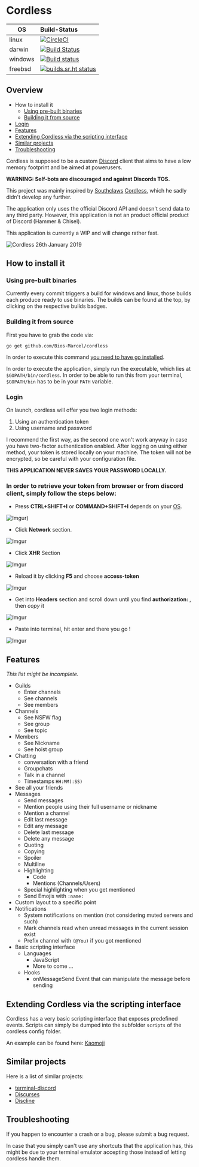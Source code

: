 # Cordless

| OS | Build-Status |
| - |:- |
| linux | [![CircleCI](https://circleci.com/gh/Bios-Marcel/cordless.svg?style=svg)](https://circleci.com/gh/Bios-Marcel/cordless) |
| darwin | [![Build Status](https://travis-ci.org/Bios-Marcel/cordless.svg?branch=master)](https://travis-ci.org/Bios-Marcel/cordless) |
| windows | [![Build status](https://ci.appveyor.com/api/projects/status/svv866htsr33hdoh/branch/master?svg=true)](https://ci.appveyor.com/project/Bios-Marcel/cordless/branch/master) |
| freebsd | [![builds.sr.ht status](https://builds.sr.ht/~biosmarcel/cordless/freebsd.yml.svg)](https://builds.sr.ht/~biosmarcel/cordless/freebsd.yml?) |

## Overview

* How to install it
  * [Using pre-built binaries](https://github.com/Bios-Marcel/cordless#using-pre-built-binaries)
  * [Building it from source](https://github.com/Bios-Marcel/cordless#building-it-from-source)
* [Login](https://github.com/Bios-Marcel/cordless#login)
* [Features](https://github.com/Bios-Marcel/cordless#features)
* [Extending Cordless via the scripting interface](https://github.com/Bios-Marcel/cordless#extending-cordless-via-the-scripting-interface)
* [Similar projects](https://github.com/Bios-Marcel/cordless#similar-projects)
* [Troubleshooting](https://github.com/Bios-Marcel/cordless#troubleshooting)

Cordless is supposed to be a custom [Discord](https://discordapp.com) client
that aims to have a low memory footprint and be aimed at powerusers.

**WARNING: Self-bots are discouraged and against Discords TOS.**

This project was mainly inspired by [Southclaws](https://github.com/Southclaws)
[Cordless](https://github.com/Southclaws/cordless-old), which he sadly didn't
develop any further.

The application only uses the official Discord API and doesn't send data to
any third party. However, this application is not an product official product
of Discord (Hammer & Chisel).

This application is currently a WIP and will change rather fast.

![Cordless 26th January 2019](https://i.imgur.com/xX7dVCw.png)

## How to install it

### Using pre-built binaries

Currently every commit triggers a build for windows and linux, those builds
each produce ready to use binaries. The builds can be found at the top, by
clicking on the respective builds badges.

### Building it from source

First you have to grab the code via:

```shell
go get github.com/Bios-Marcel/cordless
```

In order to execute this command
[you need to have go installed](https://golang.org/doc/install).

In order to execute the application, simply run the executable, which lies at
`$GOPATH/bin/cordless`. In order to be able to run this from your terminal,
`$GOPATH/bin` has to be in your `PATH` variable.

### Login

On launch, cordless will offer you two login methods:

1. Using an authentication token
2. Using username and password

I recommend the first way, as the second one won't work anyway in case you have
two-factor authentication enabled. After logging on using either method, your
token is stored locally on your machine. The token will not be encrypted, so be
careful with your configuration file.

**THIS APPLICATION NEVER SAVES YOUR PASSWORD LOCALLY.**

### In order to retrieve your token from browser or from discord client, simply follow the steps below:

* Press **CTRL+SHIFT+I** or **COMMAND+SHIFT+I** depends on your [OS](https://en.wikipedia.org/wiki/Operating_system).

![Imgur](https://i.imgur.com/38UF1h5.png))

* Click **Network** section.

![Imgur](https://i.imgur.com/k6OhJHt.png)

* Click **XHR** Section

![Imgur](https://i.imgur.com/HXqL7Pp.png)

* Reload it by clicking **F5** and choose **access-token**

![Imgur](https://i.imgur.com/Rkb2krO.png) 

* Get into **Headers** section and scroll down until you find **authorization: <token>**, then *copy* it
 
![Imgur](https://i.imgur.com/PEox6bP.png)

* Paste into terminal, hit enter and there you go !

![Imgur](https://i.imgur.com/UpsrGJt.png)

## Features

*This list might be incomplete.*

* Guilds
  * Enter channels
  * See channels
  * See members
* Channels
  * See NSFW flag
  * See group
  * See topic
* Members
  * See Nickname
  * See hoist group
* Chatting
  * conversation with a friend
  * Groupchats
  * Talk in a channel
  * Timestamps `HH:MM(:SS)`
* See all your friends
* Messages
  * Send messages
  * Mention people using their full username or nickname
  * Mention a channel
  * Edit last message
  * Edit any message
  * Delete last message
  * Delete any message
  * Quoting
  * Copying
  * Spoiler
  * Multiline
  * Highlighting
    * Code
    * Mentions (Channels/Users)
  * Special highlighting when you get mentioned
  * Send Emojis with `:name:`
* Custom layout to a specific point
* Notifications 
  * System notifications on mention (not considering muted servers and such)
  * Mark channels read when unread messages in the current session exist
  * Prefix channel with `(@You)` if you got mentioned
* Basic scripting interface
  * Languages
    * JavaScript
    * More to come ...
  * Hooks
    * onMessageSend Event that can manipulate the message before sending

## Extending Cordless via the scripting interface

Cordless has a very basic scripting interface that exposes predefined events.
Scripts can simply be dumped into the subfolder `scripts` of the cordless
config folder.

An example can be found here:
[Kaomoji](https://github.com/Bios-Marcel/cordless-kaomoji)

## Similar projects

Here is a list of similar projects:

* [terminal-discord](https://github.com/xynxynxyn/terminal-discord)
* [Discurses](https://github.com/topisani/Discurses)
* [Discline](https://github.com/MitchWeaver/Discline)

## Troubleshooting

If you happen to encounter a crash or a bug, please submit a bug request.

In case that you simply can't use any shortcuts that the application has, this
might be due to your terminal emulator accepting those instead of letting
cordless handle them.
